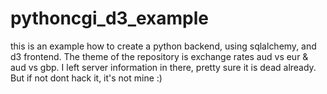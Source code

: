 # pythoncgi_d3_example
this is an example how to create a python backend, using sqlalchemy, and d3 frontend. The theme of the repository is exchange rates aud vs eur & aud vs gbp.
I left server information in there, pretty sure it is dead already. But if not dont hack it, it's not mine :)
